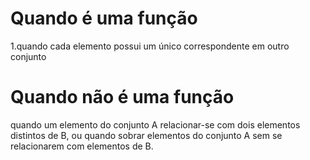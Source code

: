 
# Quando é uma função
1.quando cada elemento possui um único correspondente em outro conjunto 
# Quando não é uma função
quando um elemento do conjunto A relacionar-se com dois elementos distintos de B, ou quando sobrar elementos do conjunto A sem se relacionarem com elementos de B.

